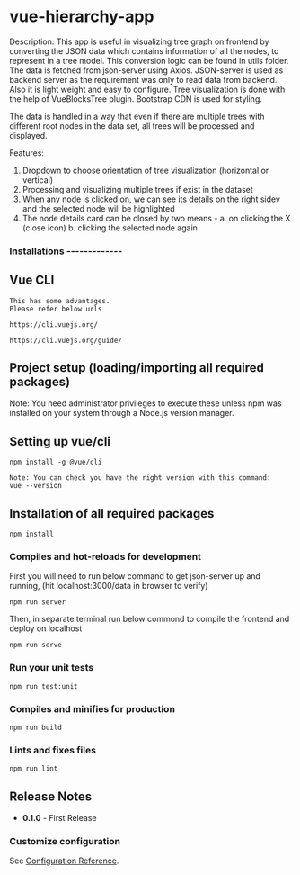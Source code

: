 # vue-hierarchy-app

Description:
This app is useful in visualizing tree graph on frontend by converting the JSON data which contains information of all the nodes, to represent in a tree model. This conversion logic can be found in utils folder.
The data is fetched from json-server using Axios. JSON-server is used as backend server as the requirement was only to read data from backend. Also it is light weight and easy to configure.
Tree visualization is done with the help of VueBlocksTree plugin.
Bootstrap CDN is used for styling.

The data is handled in a way that even if there are multiple trees with different root nodes in the data set, all trees will be processed and displayed.

Features:
1. Dropdown to choose orientation of tree visualization (horizontal or vertical)
2. Processing and visualizing multiple trees if exist in the dataset
3. When any node is clicked on, we can see its details on the right sidev and the selected node will be highlighted
4. The node details card can be closed by two means -
    a. on clicking the X (close icon)
    b. clicking the selected node again


### Installations -------------
## Vue CLI
```
This has some advantages.
Please refer below urls

https://cli.vuejs.org/

https://cli.vuejs.org/guide/

```
## Project setup (loading/importing all required packages)
Note: You need administrator privileges to execute these unless npm was installed on your system through a Node.js version manager.

## Setting up vue/cli
```
npm install -g @vue/cli

Note: You can check you have the right version with this command:
vue --version
```

## Installation of all required packages
```
npm install
```

### Compiles and hot-reloads for development

First you will need to run below command to get json-server up and running, (hit localhost:3000/data in browser to verify)
```
npm run server
```
Then, in separate terminal run below commond to compile the frontend and deploy on localhost
```
npm run serve
```

### Run your unit tests
```
npm run test:unit
```

### Compiles and minifies for production
```
npm run build
```

### Lints and fixes files
```
npm run lint
```

## Release Notes
- **0.1.0** - First Release

### Customize configuration
See [Configuration Reference](https://cli.vuejs.org/config/).
